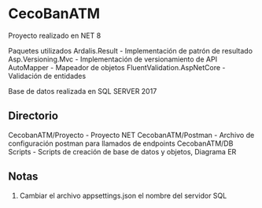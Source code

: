 # CecoBanATM

Proyecto realizado en NET 8

Paquetes utilizados
  Ardalis.Result - Implementación de patrón de resultado
  Asp.Versioning.Mvc - Implementación de versionamiento de API
  AutoMapper - Mapeador de objetos
  FluentValidation.AspNetCore - Validación de entidades

Base de datos realizada en SQL SERVER 2017

  Directorio
  ------------------

  CecobanATM/Proyecto - Proyecto NET
  CecobanATM/Postman  - Archivo de configuración postman para llamados de endpoints
  CecobanATM/DB Scripts  -  Scripts de creación de base de datos y objetos, Diagrama ER

  Notas
  ------------------
  1) Cambiar el archivo appsettings.json el nombre del servidor SQL 
  
